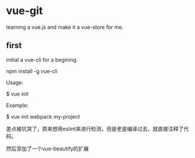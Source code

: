 # vue-git
learning a vue.js and make it a vue-store for me.
## first 
initial a vue-cli for a begining.
 
npm install -g vue-cli

Usage:

$ vue init <template-name> <project-name>

Example:

$ vue init webpack my-project

差点被坑哭了，原来想用eslint来进行检测，但是老是编译过去，就直接注释了代码。

然后添加了一个vue-beautify的扩展